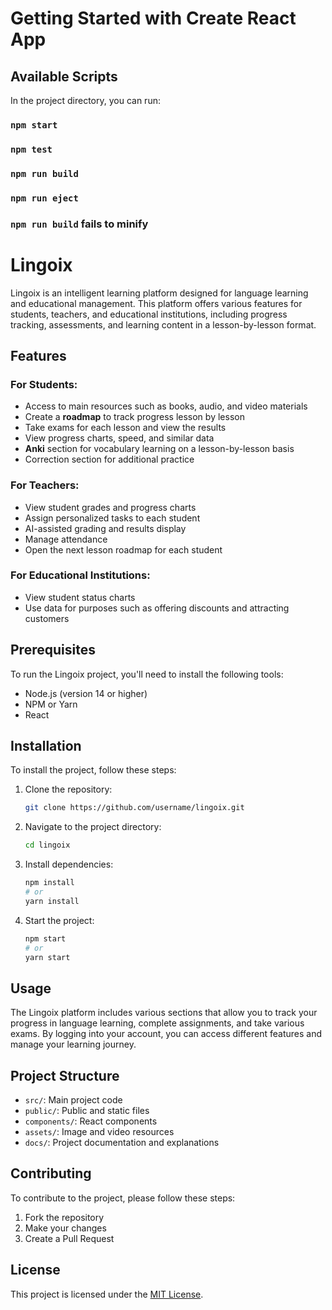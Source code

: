 # Getting Started with Create React App

## Available Scripts

In the project directory, you can run:

### `npm start`
### `npm test`
### `npm run build`
### `npm run eject`
### `npm run build` fails to minify



# Lingoix

Lingoix is an intelligent learning platform designed for language learning and educational management. This platform offers various features for students, teachers, and educational institutions, including progress tracking, assessments, and learning content in a lesson-by-lesson format.

## Features

### For Students:
- Access to main resources such as books, audio, and video materials
- Create a **roadmap** to track progress lesson by lesson
- Take exams for each lesson and view the results
- View progress charts, speed, and similar data
- **Anki** section for vocabulary learning on a lesson-by-lesson basis
- Correction section for additional practice

### For Teachers:
- View student grades and progress charts
- Assign personalized tasks to each student
- AI-assisted grading and results display
- Manage attendance
- Open the next lesson roadmap for each student

### For Educational Institutions:
- View student status charts
- Use data for purposes such as offering discounts and attracting customers

## Prerequisites

To run the Lingoix project, you'll need to install the following tools:
- Node.js (version 14 or higher)
- NPM or Yarn
- React

## Installation

To install the project, follow these steps:

1. Clone the repository:
    ```bash
    git clone https://github.com/username/lingoix.git
    ```

2. Navigate to the project directory:
    ```bash
    cd lingoix
    ```

3. Install dependencies:
    ```bash
    npm install
    # or
    yarn install
    ```

4. Start the project:
    ```bash
    npm start
    # or
    yarn start
    ```

## Usage

The Lingoix platform includes various sections that allow you to track your progress in language learning, complete assignments, and take various exams. By logging into your account, you can access different features and manage your learning journey.

## Project Structure

- `src/`: Main project code
- `public/`: Public and static files
- `components/`: React components
- `assets/`: Image and video resources
- `docs/`: Project documentation and explanations

## Contributing

To contribute to the project, please follow these steps:

1. Fork the repository
2. Make your changes
3. Create a Pull Request

## License

This project is licensed under the [MIT License](LICENSE).